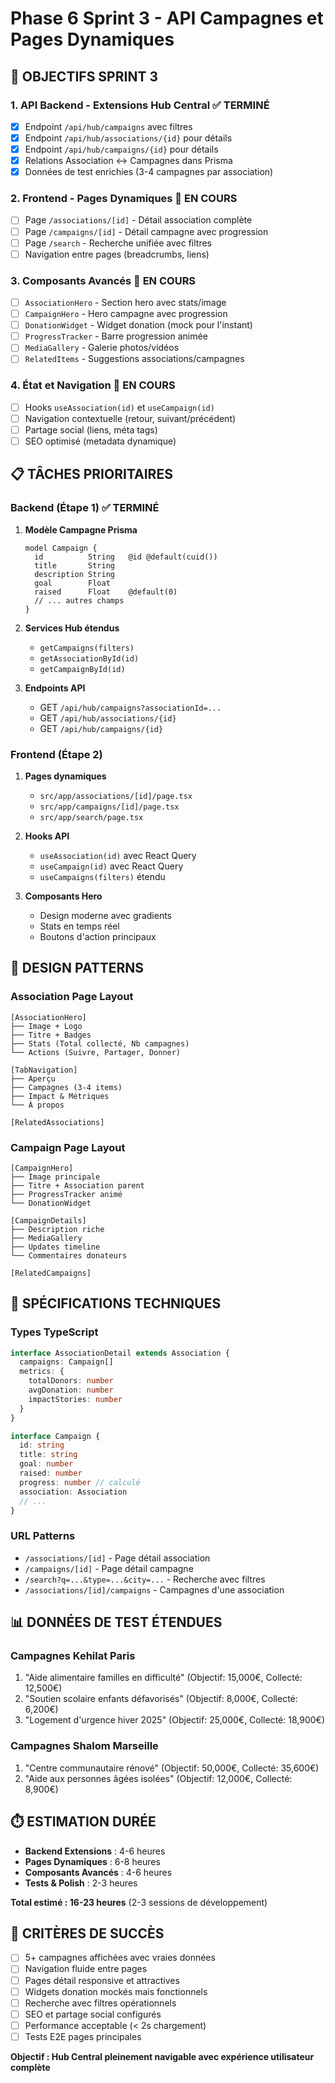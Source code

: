 # Phase 6 Sprint 3 - API Campagnes et Pages Dynamiques

## 🎯 OBJECTIFS SPRINT 3

### 1. API Backend - Extensions Hub Central ✅ TERMINÉ
- [x] Endpoint `/api/hub/campaigns` avec filtres
- [x] Endpoint `/api/hub/associations/{id}` pour détails  
- [x] Endpoint `/api/hub/campaigns/{id}` pour détails
- [x] Relations Association ↔ Campagnes dans Prisma
- [x] Données de test enrichies (3-4 campagnes par association)

### 2. Frontend - Pages Dynamiques 🔄 EN COURS
- [ ] Page `/associations/[id]` - Détail association complète
- [ ] Page `/campaigns/[id]` - Détail campagne avec progression
- [ ] Page `/search` - Recherche unifiée avec filtres
- [ ] Navigation entre pages (breadcrumbs, liens)

### 3. Composants Avancés 🔄 EN COURS
- [ ] `AssociationHero` - Section hero avec stats/image
- [ ] `CampaignHero` - Hero campagne avec progression
- [ ] `DonationWidget` - Widget donation (mock pour l'instant)
- [ ] `ProgressTracker` - Barre progression animée
- [ ] `MediaGallery` - Galerie photos/vidéos
- [ ] `RelatedItems` - Suggestions associations/campagnes

### 4. État et Navigation 🔄 EN COURS
- [ ] Hooks `useAssociation(id)` et `useCampaign(id)`
- [ ] Navigation contextuelle (retour, suivant/précédent)
- [ ] Partage social (liens, méta tags)
- [ ] SEO optimisé (metadata dynamique)

## 📋 TÂCHES PRIORITAIRES

### Backend (Étape 1) ✅ TERMINÉ
1. **Modèle Campagne Prisma**
   ```prisma
   model Campaign {
     id          String   @id @default(cuid())
     title       String
     description String
     goal        Float
     raised      Float    @default(0)
     // ... autres champs
   }
   ```

2. **Services Hub étendus**
   - `getCampaigns(filters)`
   - `getAssociationById(id)`  
   - `getCampaignById(id)`

3. **Endpoints API**
   - GET `/api/hub/campaigns?associationId=...`
   - GET `/api/hub/associations/{id}`
   - GET `/api/hub/campaigns/{id}`

### Frontend (Étape 2)
1. **Pages dynamiques**
   - `src/app/associations/[id]/page.tsx`
   - `src/app/campaigns/[id]/page.tsx`
   - `src/app/search/page.tsx`

2. **Hooks API**
   - `useAssociation(id)` avec React Query
   - `useCampaign(id)` avec React Query
   - `useCampaigns(filters)` étendu

3. **Composants Hero**
   - Design moderne avec gradients
   - Stats en temps réel
   - Boutons d'action principaux

## 🎨 DESIGN PATTERNS

### Association Page Layout
```
[AssociationHero]
├── Image + Logo  
├── Titre + Badges
├── Stats (Total collecté, Nb campagnes)
└── Actions (Suivre, Partager, Donner)

[TabNavigation]
├── Aperçu
├── Campagnes (3-4 items)
├── Impact & Métriques  
└── À propos

[RelatedAssociations]
```

### Campaign Page Layout  
```
[CampaignHero]
├── Image principale
├── Titre + Association parent
├── ProgressTracker animé
└── DonationWidget

[CampaignDetails]
├── Description riche
├── MediaGallery
├── Updates timeline
└── Commentaires donateurs

[RelatedCampaigns]
```

## 🔧 SPÉCIFICATIONS TECHNIQUES

### Types TypeScript
```typescript
interface AssociationDetail extends Association {
  campaigns: Campaign[]
  metrics: {
    totalDonors: number
    avgDonation: number
    impactStories: number
  }
}

interface Campaign {
  id: string
  title: string
  goal: number
  raised: number
  progress: number // calculé
  association: Association
  // ...
}
```

### URL Patterns
- `/associations/[id]` - Page détail association
- `/campaigns/[id]` - Page détail campagne  
- `/search?q=...&type=...&city=...` - Recherche avec filtres
- `/associations/[id]/campaigns` - Campagnes d'une association

## 📊 DONNÉES DE TEST ÉTENDUES

### Campagnes Kehilat Paris
1. "Aide alimentaire familles en difficulté" (Objectif: 15,000€, Collecté: 12,500€)
2. "Soutien scolaire enfants défavorisés" (Objectif: 8,000€, Collecté: 6,200€)
3. "Logement d'urgence hiver 2025" (Objectif: 25,000€, Collecté: 18,900€)

### Campagnes Shalom Marseille  
1. "Centre communautaire rénové" (Objectif: 50,000€, Collecté: 35,600€)
2. "Aide aux personnes âgées isolées" (Objectif: 12,000€, Collecté: 8,900€)

## ⏱️ ESTIMATION DURÉE

- **Backend Extensions** : 4-6 heures
- **Pages Dynamiques** : 6-8 heures  
- **Composants Avancés** : 4-6 heures
- **Tests & Polish** : 2-3 heures

**Total estimé : 16-23 heures** (2-3 sessions de développement)

## 🚀 CRITÈRES DE SUCCÈS

- [ ] 5+ campagnes affichées avec vraies données
- [ ] Navigation fluide entre pages  
- [ ] Pages détail responsive et attractives
- [ ] Widgets donation mockés mais fonctionnels
- [ ] Recherche avec filtres opérationnels
- [ ] SEO et partage social configurés
- [ ] Performance acceptable (< 2s chargement)
- [ ] Tests E2E pages principales

**Objectif : Hub Central pleinement navigable avec expérience utilisateur complète**
